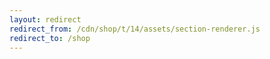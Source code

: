 ```yaml
---
layout: redirect
redirect_from: /cdn/shop/t/14/assets/section-renderer.js
redirect_to: /shop
---
```

